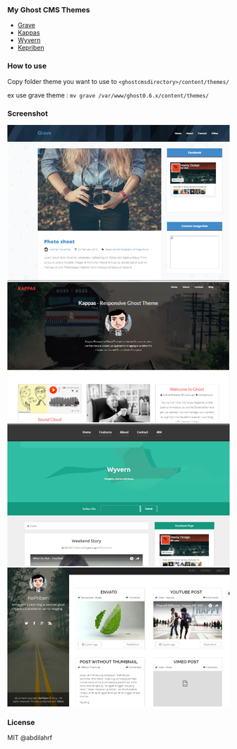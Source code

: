 ### My Ghost CMS Themes

- [Grave](http://gravedemo-hasnydesgin.rhcloud.com)
- [Kappas](http://kappas-responsivethemes.rhcloud.com)
- [Wyvern](http://wyvern-hasnydes.rhcloud.com)
- [Kepriben](http://kepriben-responsivethemes.rhcloud.com)

### How to use

Copy folder theme you want to use to `<ghostcmsdirectory>/content/themes/`

ex use grave theme : `mv grave /var/www/ghost0.6.x/content/themes/`

### Screenshot

![](grave.png)
![](kappas.png)
![](wyvern.png)
![](kepriben.png)

### License

MIT @abdilahrf